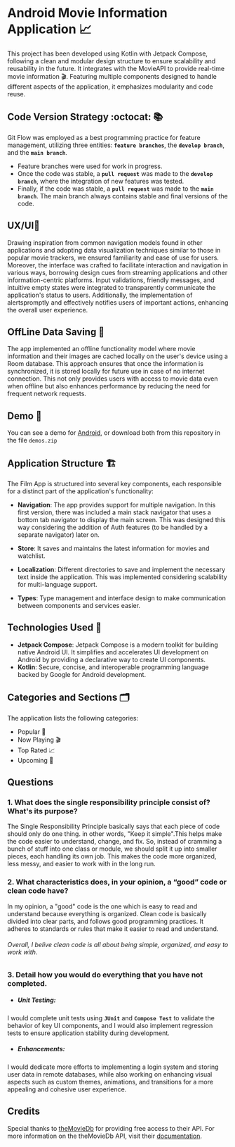 # Android Movie Information  Application 📈
This project has been developed using Kotlin with Jetpack Compose, following a clean and modular design structure to ensure scalability and reusability in the future. It integrates with the MovieAPI to provide real-time movie information 🎬. Featuring multiple components designed to handle different aspects of the application, it emphasizes modularity and code reuse.


## Code Version Strategy :octocat: 📚

Git Flow was employed as a best programming practice for feature management, utilizing three entities: **`feature branches`**, the **`develop branch`**, and the **`main branch`**. 
- Feature branches were used for work in progress.
- Once the code was stable, a **`pull request`** was made to the **`develop branch`**, where the integration of new features was tested.
- Finally, if the code was stable, a **`pull request`** was made to the **`main branch`**. The main branch always contains stable and final versions of the code.

## UX/UI📍
 Drawing inspiration from common navigation models found in other applications and adopting data visualization techniques similar to those in popular movie trackers, we ensured familiarity and ease of use for users. Moreover, the interface was crafted to facilitate interaction and navigation in various ways, borrowing design cues from streaming applications and other information-centric platforms. Input validations, friendly messages, and intuitive empty states were integrated to transparently communicate the application's status to users. Additionally, the implementation of alertspromptly and effectively notifies users of important actions, enhancing the overall user experience.

## OffLine Data Saving 📲
The app implemented an offline functionality model where movie information and their images are cached locally on the user's device using a Room database. This approach ensures that once the information is synchronized, it is stored locally for future use in case of no internet connection. This not only provides users with access to movie data even when offline but also enhances performance by reducing the need for frequent network requests.

## Demo 🚀

You can see a demo for [Android](), or download both from this repository in the file `demos.zip`

## Application Structure 🏗️

The Film App is structured into several key components, each responsible for a distinct part of the application's functionality:

- **Navigation**: The app provides support for multiple navigation. In this first version, there was included a main stack navigator that uses a bottom tab navigator to display the main screen. This was designed this way considering the addition of Auth features (to be handled by a separate navigator) later on.
  
- **Store**: It saves and maintains the latest information for movies and watchlist.

- **Localization**: Different directories to save and implement the necessary text inside the application. This was implemented considering scalability for multi-language support.

- **Types**: Type management and interface design to make communication between components and services easier.

## Technologies Used 📱

- **Jetpack Compose**: Jetpack Compose is a modern toolkit for building native Android UI. It simplifies and accelerates UI development on Android by providing a declarative way to create UI components.
- **Kotlin**: Secure, concise, and interoperable programming language backed by Google for Android development.
 

## Categories and Sections 🗂️

The application lists the following categories:
- Popular 🚀
- Now Playing 🎬
- Top Rated 📈
- Upcoming 🛒

## Questions
### 1. What does the single responsibility principle consist of? What's its purpose?
The Single Responsibility Principle basically says that each piece of code should only do one thing. in other words, "Keep it simple".This helps make the code easier to understand, change, and fix. So, instead of cramming a bunch of stuff into one class or module, we should split it up into smaller pieces, each handling its own job. This makes the code more organized, less messy, and easier to work with in the long run.

### 2. What characteristics does, in your opinion, a “good” code or clean code have?
In my opinion, a "good" code is the one which is  easy to read and understand because everything is organized. Clean code is basically divided into clear parts, and follows good programming practices. It adheres to standards or rules that make it easier to read and understand. 

###### Overall, I belive clean code is all about being simple, organized, and easy to work with.

### 3. Detail how you would do everything that you have not completed.

- ##### Unit Testing:
 I would complete unit tests using **`JUnit`** and **`Compose Test`** to validate the behavior of key UI components, and I would also implement regression tests to ensure application stability during development. 
- ##### Enhancements:
 I would dedicate more efforts to implementing a login system and storing user data in remote databases, while also working on enhancing visual aspects such as custom themes, animations, and transitions for a more appealing and cohesive user experience.
## Credits 
Special thanks to [theMovieDb](https://www.themoviedb.org/) for providing free access to their API. For more information on the theMovieDb API, visit their [documentation](https://developers.themoviedb.org/).
